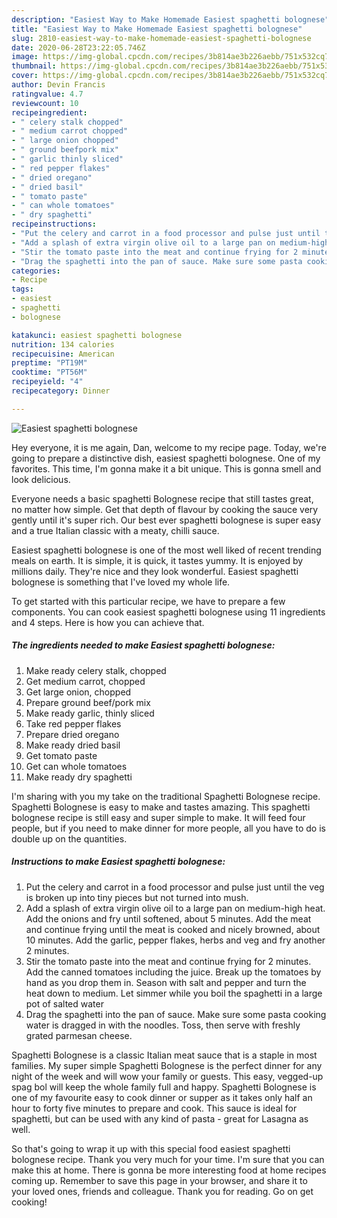 ```yaml
---
description: "Easiest Way to Make Homemade Easiest spaghetti bolognese"
title: "Easiest Way to Make Homemade Easiest spaghetti bolognese"
slug: 2810-easiest-way-to-make-homemade-easiest-spaghetti-bolognese
date: 2020-06-28T23:22:05.746Z
image: https://img-global.cpcdn.com/recipes/3b814ae3b226aebb/751x532cq70/easiest-spaghetti-bolognese-recipe-main-photo.jpg
thumbnail: https://img-global.cpcdn.com/recipes/3b814ae3b226aebb/751x532cq70/easiest-spaghetti-bolognese-recipe-main-photo.jpg
cover: https://img-global.cpcdn.com/recipes/3b814ae3b226aebb/751x532cq70/easiest-spaghetti-bolognese-recipe-main-photo.jpg
author: Devin Francis
ratingvalue: 4.7
reviewcount: 10
recipeingredient:
- " celery stalk chopped"
- " medium carrot chopped"
- " large onion chopped"
- " ground beefpork mix"
- " garlic thinly sliced"
- " red pepper flakes"
- " dried oregano"
- " dried basil"
- " tomato paste"
- " can whole tomatoes"
- " dry spaghetti"
recipeinstructions:
- "Put the celery and carrot in a food processor and pulse just until the veg is broken up into tiny pieces but not turned into mush."
- "Add a splash of extra virgin olive oil to a large pan on medium-high heat. Add the onions and fry until softened, about 5 minutes. Add the meat and continue frying until the meat is cooked and nicely browned, about 10 minutes. Add the garlic, pepper flakes, herbs and veg and fry another 2 minutes."
- "Stir the tomato paste into the meat and continue frying for 2 minutes. Add the canned tomatoes including the juice. Break up the tomatoes by hand as you drop them in. Season with salt and pepper and turn the heat down to medium. Let simmer while you boil the spaghetti in a large pot of salted water"
- "Drag the spaghetti into the pan of sauce. Make sure some pasta cooking water is dragged in with the noodles. Toss, then serve with freshly grated parmesan cheese."
categories:
- Recipe
tags:
- easiest
- spaghetti
- bolognese

katakunci: easiest spaghetti bolognese 
nutrition: 134 calories
recipecuisine: American
preptime: "PT19M"
cooktime: "PT56M"
recipeyield: "4"
recipecategory: Dinner

---
```



![Easiest spaghetti bolognese](https://img-global.cpcdn.com/recipes/3b814ae3b226aebb/751x532cq70/easiest-spaghetti-bolognese-recipe-main-photo.jpg)

Hey everyone, it is me again, Dan, welcome to my recipe page. Today, we're going to prepare a distinctive dish, easiest spaghetti bolognese. One of my favorites. This time, I'm gonna make it a bit unique. This is gonna smell and look delicious.

Everyone needs a basic spaghetti Bolognese recipe that still tastes great, no matter how simple. Get that depth of flavour by cooking the sauce very gently until it&#39;s super rich. Our best ever spaghetti bolognese is super easy and a true Italian classic with a meaty, chilli sauce.

Easiest spaghetti bolognese is one of the most well liked of recent trending meals on earth. It is simple, it is quick, it tastes yummy. It is enjoyed by millions daily. They're nice and they look wonderful. Easiest spaghetti bolognese is something that I've loved my whole life.


To get started with this particular recipe, we have to prepare a few components. You can cook easiest spaghetti bolognese using 11 ingredients and 4 steps. Here is how you can achieve that.

<!--inarticleads1-->

##### The ingredients needed to make Easiest spaghetti bolognese:

1. Make ready  celery stalk, chopped
1. Get  medium carrot, chopped
1. Get  large onion, chopped
1. Prepare  ground beef/pork mix
1. Make ready  garlic, thinly sliced
1. Take  red pepper flakes
1. Prepare  dried oregano
1. Make ready  dried basil
1. Get  tomato paste
1. Get  can whole tomatoes
1. Make ready  dry spaghetti


I&#39;m sharing with you my take on the traditional Spaghetti Bolognese recipe. Spaghetti Bolognese is easy to make and tastes amazing. This spaghetti bolognese recipe is still easy and super simple to make. It will feed four people, but if you need to make dinner for more people, all you have to do is double up on the quantities. 

<!--inarticleads2-->

##### Instructions to make Easiest spaghetti bolognese:

1. Put the celery and carrot in a food processor and pulse just until the veg is broken up into tiny pieces but not turned into mush.
1. Add a splash of extra virgin olive oil to a large pan on medium-high heat. Add the onions and fry until softened, about 5 minutes. Add the meat and continue frying until the meat is cooked and nicely browned, about 10 minutes. Add the garlic, pepper flakes, herbs and veg and fry another 2 minutes.
1. Stir the tomato paste into the meat and continue frying for 2 minutes. Add the canned tomatoes including the juice. Break up the tomatoes by hand as you drop them in. Season with salt and pepper and turn the heat down to medium. Let simmer while you boil the spaghetti in a large pot of salted water
1. Drag the spaghetti into the pan of sauce. Make sure some pasta cooking water is dragged in with the noodles. Toss, then serve with freshly grated parmesan cheese.


Spaghetti Bolognese is a classic Italian meat sauce that is a staple in most families. My super simple Spaghetti Bolognese is the perfect dinner for any night of the week and will wow your family or guests. This easy, vegged-up spag bol will keep the whole family full and happy. Spaghetti Bolognese is one of my favourite easy to cook dinner or supper as it takes only half an hour to forty five minutes to prepare and cook. This sauce is ideal for spaghetti, but can be used with any kind of pasta - great for Lasagna as well. 

So that's going to wrap it up with this special food easiest spaghetti bolognese recipe. Thank you very much for your time. I'm sure that you can make this at home. There is gonna be more interesting food at home recipes coming up. Remember to save this page in your browser, and share it to your loved ones, friends and colleague. Thank you for reading. Go on get cooking!
